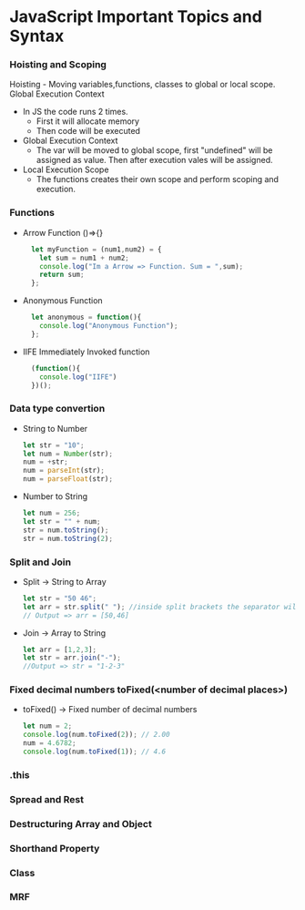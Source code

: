 # JavaScript Important Topics and Syntax <br/>

### Hoisting and Scoping
Hoisting - Moving variables,functions, classes to global or local scope.
Global Execution Context
- In JS the code runs 2 times.
  - First it will allocate memory
  - Then code will be executed
- Global Execution Context
  - The var will be moved to global scope, first "undefined" will be assigned as value. Then after execution vales will be assigned.
- Local Execution Scope
  - The functions creates their own scope and perform scoping and execution. 

### Functions
- Arrow Function ()=>{}
  ```js
    let myFunction = (num1,num2) = {
      let sum = num1 + num2;
      console.log("Im a Arrow => Function. Sum = ",sum);
      return sum;
    };
    ```

- Anonymous Function
  ```js
    let anonymous = function(){
      console.log("Anonymous Function");
    };
    ```

- IIFE Immediately Invoked function
  ```js
    (function(){
      console.log("IIFE")
    })();
    ```

### Data type convertion
- String to Number
  ```js
  let str = "10";
  let num = Number(str);
  num = +str;
  num = parseInt(str);
  num = parseFloat(str);
  ```
  
- Number to String
  ```js
  let num = 256;
  let str = "" + num;
  str = num.toString();
  str = num.toString(2);
  ```

### Split and Join

- Split -> String to Array
  ```js
  let str = "50 46";
  let arr = str.split(" "); //inside split brackets the separator will be given.
  // Output => arr = [50,46]
  ```

- Join -> Array to String
  ```js
  let arr = [1,2,3];
  let str = arr.join("-");
  //Output => str = "1-2-3"
  ```

### Fixed decimal numbers toFixed(\<number of decimal places\>)
- toFixed() -> Fixed number of decimal numbers
  ```js
  let num = 2;
  console.log(num.toFixed(2)); // 2.00
  num = 4.6782;
  console.log(num.toFixed(1)); // 4.6
  ```


### .this
### Spread and Rest
### Destructuring Array and Object
### Shorthand Property
### Class
### MRF
